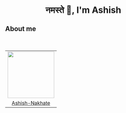 
<h1 align=center> नमस्ते 🙏, I'm Ashish</h1>

## About me &nbsp; &nbsp; &nbsp; &nbsp; &nbsp; &nbsp; &nbsp; &nbsp; &nbsp; &nbsp; &nbsp; &nbsp; &nbsp; &nbsp; &nbsp; &nbsp; &nbsp; &nbsp; &nbsp; &nbsp; &nbsp; &nbsp; &nbsp; &nbsp; &nbsp; &nbsp; &nbsp; &nbsp; &nbsp; &nbsp; &nbsp; &nbsp; &nbsp; &nbsp; &nbsp; &nbsp; &nbsp; &nbsp; &nbsp; &nbsp; &nbsp; &nbsp; &nbsp;
  
<table align="right">
  <tr>
   <td align="center" col-span=3><img src="https://media.giphy.com/media/h0Cq1ClzO3UpupFPjP/giphy.gif" width="150px" height="150px" /></th>
  </tr>
  <tr>
  <td align="center" col-span=3><a href="https://github.com/ashishnakhate2001">Ashish-Nakhate</a></td>
  </tr>

 </table>
 <link href="https://fonts.googleapis.com/css2?family=Courier+Prime:ital@1&display=swap" rel="stylesheet">
<pre style="font-family: 'Courier Prime', monospace; font-size:11pt; font-style:italic overflow-x: auto;
  white-space: pre-wrap;
  white-space: -moz-pre-wrap;
  white-space: -pre-wrap;
  white-space: -o-pre-wrap;
  word-wrap: break-word;">
- 🔭 I’m currently working on   ...   <b>Datastructure And Algorithms</b><br>
- 🌱 I’m currently learning     ...   <b>Java</b><br>
- 🤔 I’m looking for help with  ...   <b>Web Development</b><br>
- 💬 Ask me about               ...   <b>Tech and Stuff</b><br>
 </pre>

